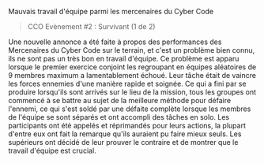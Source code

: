 Mauvais travail d'équipe parmi les mercenaires du Cyber Code
> CCO Evènement #2 : Survivant (1 de 2)

Une nouvelle annonce a été faite à propos des performances des Mercenaires du Cyber Code  sur le terrain, et c'est un problème bien connu, ils ne sont pas un très bon en travail d'équipe. Ce problème est apparu lorsque le premier exercice conjoint les regroupant en équipes aléatoires de 9 membres maximum a lamentablement échoué. Leur tâche était de vaincre les forces ennemies d'une manière rapide et soignée. Ce qui a fini par se produire lorsqu'ils sont arrivés sur le lieu de la mission, tous les groupes ont commencé à se battre au sujet de la meilleure méthode pour défaire l'ennemi, ce qui s'est soldé par une défaite complète lorsque les membres de l'équipe se sont séparés et ont accompli des tâches en solo. Les participants ont été appelés et réprimandés pour leurs actions, la plupart d'entre eux ont fait la remarque qu'ils auraient pu faire mieux seuls. Les supérieurs ont décidé de leur prouver le contraire et de montrer que le travail d'équipe est crucial.
